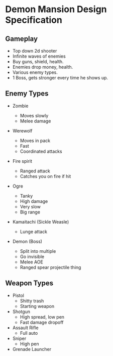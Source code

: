 # Demon Mansion Design Specification

## Gameplay

* Top down 2d shooter
* Infinite waves of enemies
* Buy guns, shield, health.
* Enemies drop money, health.
* Various enemy types.
* 1 Boss, gets stronger every time he shows up.

## Enemy Types

* Zombie
    * Moves slowly
    * Melee damage
* Werewolf
    * Moves in pack
    * Fast
    * Coordinated attacks
* Fire spirit
    * Ranged attack
    * Catches you on fire if hit
* Ogre
    * Tanky
    * High damage
    * Very slow
    * Big range
* Kamaitachi (Sickle Weasle)
    * Lunge attack

* Demon (Boss)
    * Split into multiple
    * Go invisible
    * Melee AOE
    * Ranged spear projectile thing

## Weapon Types

* Pistol
    * Shitty trash
    * Starting weapon
* Shotgun
    * High spread, low pen
    * Fast damage dropoff
* Assault Rifle
    * Full auto
* Sniper
    * High pen
* Grenade Launcher